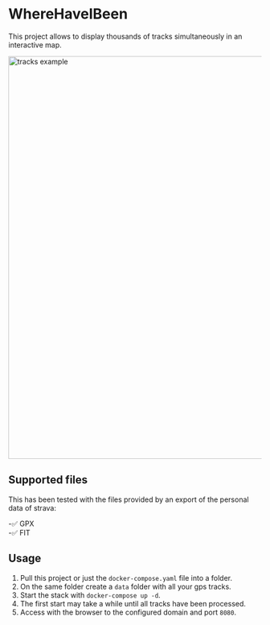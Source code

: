 # WhereHaveIBeen

This project allows to display thousands of tracks simultaneously in an interactive map.

<img src="doc/images/tracks.gif" width="800px" alt="tracks example">

## Supported files

This has been tested with the files provided by an export of the personal data of strava:

-✅ GPX  
-✅ FIT  

## Usage

1. Pull this project or just the `docker-compose.yaml` file into a folder.
2. On the same folder create a `data` folder with all your gps tracks.
3. Start the stack with `docker-compose up -d`.
4. The first start may take a while until all tracks have been processed.
5. Access with the browser to the configured domain and port `8080`.
